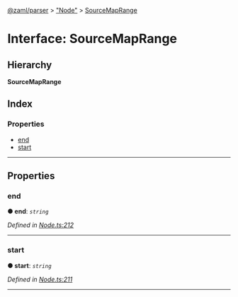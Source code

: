 [@zaml/parser](../README.md) > ["Node"](../modules/_node_.md) > [SourceMapRange](../interfaces/_node_.sourcemaprange.md)

# Interface: SourceMapRange

## Hierarchy

**SourceMapRange**

## Index

### Properties

* [end](_node_.sourcemaprange.md#end)
* [start](_node_.sourcemaprange.md#start)

---

## Properties

<a id="end"></a>

###  end

**● end**: *`string`*

*Defined in [Node.ts:212](https://github.com/nexushubs/zaml-lang/blob/9076d84/packages/zaml-parser/src/Node.ts#L212)*

___
<a id="start"></a>

###  start

**● start**: *`string`*

*Defined in [Node.ts:211](https://github.com/nexushubs/zaml-lang/blob/9076d84/packages/zaml-parser/src/Node.ts#L211)*

___


